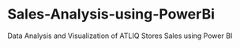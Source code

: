 # Sales-Analysis-using-PowerBi
Data Analysis and Visualization of ATLIQ Stores Sales using Power BI

